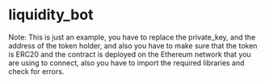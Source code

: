 # liquidity_bot

Note: This is just an example, you have to replace the private_key, and the address of the token holder, and also you have to make sure that the token is ERC20 and the contract is deployed on the Ethereum network that you are using to connect, also you have to import the required libraries and check for errors.
